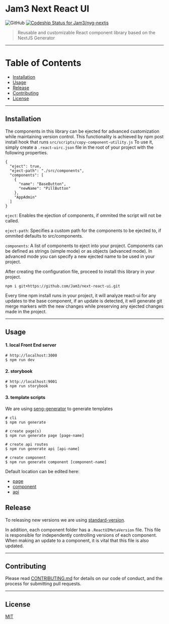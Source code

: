# Jam3 Next React UI

![GitHub](https://img.shields.io/github/license/jam3/nyg-nextjs)
[![Codeship Status for Jam3/nyg-nextjs](https://app.codeship.com/projects/0fcd63a0-29d6-0138-cc17-02df0a7848fa/status?branch=master)](https://app.codeship.com/projects/384142)

> Reusable and customizable React component library based on the NextJS Generator

---

# Table of Contents

- [Installation](#installation)
- [Usage](#usage)
- [Release](#release)
- [Contributing](#contributing)
- [License](#license)

---

## Installation

The components in this library can be ejected for advanced customization while maintaining version control. This functionality is achieved by npm post install hook that runs `src/scripts/copy-component-utility.js` To use it, simply create a `.react-uirc.json` file in the root of your project with the following properties.

```
{
  "eject": true,
  "eject-path": "./src/components",
  "components": [
    {
      "name": "BaseButton",
      "newName": "PillButton"
    },
    "AppAdmin"
  ]
}
```

`eject`: Enables the ejection of components, if ommited the script will not be called.

`eject-path`: Specifies a custom path for the components to be ejected to, if ommited defaults to src/components.

`components`: A list of components to eject into your project. Components can be defined as strings (simple mode) or as objects (advanced mode). In advanced mode you can specify a new ejected name to be used in your project.

After creating the configuration file, proceed to install this library in your project.

```
npm i git+https://github.com/Jam3/next-react-ui.git
```

Every time npm install runs in your project, it will analyze react-ui for any updates to the base component, if an update is detected, it will generate git merge markers with the new changes while preserving any ejected changes made in the project.

---

## Usage

#### 1. local Front End server

```properties
# http://localhost:3000
$ npm run dev
```

#### 2. storybook

```properties
# http://localhost:9001
$ npm run storybook
```

#### 3. template scripts

We are using [seng-generator](https://github.com/mediamonks/seng-generator) to generate templates

```properties
# cli
$ npm run generate

# create page(s)
$ npm run generate page [page-name]

# create api routes
$ npm run generate api [api-name]

# create component
$ npm run generate component [component-name]
```

Default location can be edited here:

- [page](scripts/templates/page/.senggenerator)
- [component](scripts/templates/component/.senggenerator)
- [api](scripts/templates/api/.senggenerator)

## Release

To releasing new versions we are using [standard-version](https://github.com/conventional-changelog/standard-version).

In addition, each component folder has a `.ReactUIMetaVersion` file. This file is responsible for independently controlling versions of each component. When making an update to a component, it is vital that this file is also updated.

---

## Contributing

Please read [CONTRIBUTING.md](CONTRIBUTING.md) for details on our code of conduct, and the process for submitting
pull requests.

---

## License

[MIT](LICENSE)
